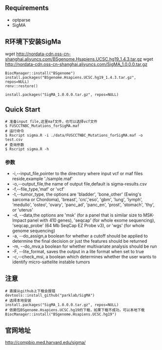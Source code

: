 ## Requirements

- optparse
- SigMA

## R环境下安装SigMa
wget http://nordata-cdn.oss-cn-shanghai.aliyuncs.com/BSgenome.Hsapiens.UCSC.hg19_1.4.3.tar.gz
wget http://nordata-cdn.oss-cn-shanghai.aliyuncs.com/SigMA_1.0.0.0.tar.gz

```
BiocManager::install("BSgenome")
install.packages("BSgenome.Hsapiens.UCSC.hg19_1.4.3.tar.gz", repos=NULL)
renv::restore()

install.packages("SigMA_1.0.0.0.tar.gz", repos=NULL)
```

## Quick Start

```
# 准备input file,这里maf文件，也可以选择vcf文件
$ FUSCCTNBC_Mutations_forSigMA.maf
# 运行命令
$ Rscript sigma.R -i ./data/FUSCCTNBC_Mutations_forSigMA.maf -o test.csv
# 查询参数
$ Rscript sigma.R -h

```

### 参数
- -i,--input_file,pointer to the directory where input vcf or maf files reside,example './sample.maf' 
- -o,--output_file,the name of output file,default is sigma-results.csv
- -f,--file_type,'maf' or 'vcf'
- -t,--tumor_type, the options are 'bladder', 'bone_other' (Ewing's sarcoma or Chordoma), 'breast',
                'crc','eso', 'gbm', 'lung', 'lymph', 'medullo', 'osteo', 'ovary', 'panc_ad', 'panc_en', 
                'prost', 'stomach', 'thy', or 'uterus'
- -d, --data,the options are 'msk' (for a panel that is similar size to MSK-Impact panel with 410 genes),
                'seqcap' (for whole exome sequencing), 'seqcap_probe' (64 Mb SeqCap EZ Probe v3), or 'wgs' 
                (for whole genome sequencing) 
- -a, --do_assign,a boolean for whether a cutoff should be applied to determine the final decision or just 
                the features should be returned
- -m, --do_mva,a boolean for whether multivariate analysis should be run
- -F, --lite_format, saves the output in a lite format when set to true
- -c,--check_msi, a boolean which determines whether the user wants to identify micro-sattelite instable 
                tumors

## 注意
```
# 直接从github上下载会报错
devtools::install_github("parklab/SigMA")
# 选择本地安装
install.packages("SigMA_1.0.0.0.tar.gz", repos=NULL)
# 依赖包BSgenome.Hsapiens.UCSC.hg19的下载，如果下载不成功，可以本地下载
BiocManager::install("BSgenome.Hsapiens.UCSC.hg19")
```

## 官网地址
http://compbio.med.harvard.edu/sigma/

